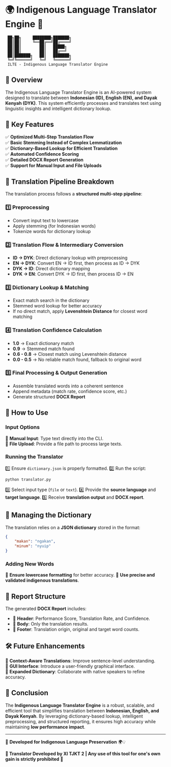 # 🌍 Indigenous Language Translator Engine 🌿

```
 ██╗██╗     ████████╗███████╗
 ██║██║     ╚══██╔══╝██╔════╝
 ██║██║        ██║   █████╗  
 ██║██║        ██║   ██╔══╝  
 ██║███████╗   ██║   ███████╗
 ╚═╝╚══════╝   ╚═╝   ╚══════╝
 ILTE - Indigenous Language Translator Engine
```

## 📌 Overview
The Indigenous Language Translator Engine is an AI-powered system designed to translate between **Indonesian (ID), English (EN), and Dayak Kenyah (DYK)**. 
This system efficiently processes and translates text using linguistic insights and intelligent dictionary lookup.

## 🚀 Key Features
✅ **Optimized Multi-Step Translation Flow**  
✅ **Basic Stemming Instead of Complex Lemmatization**  
✅ **Dictionary-Based Lookup for Efficient Translation**  
✅ **Automated Confidence Scoring**  
✅ **Detailed DOCX Report Generation**  
✅ **Support for Manual Input and File Uploads**  

## 🔄 Translation Pipeline Breakdown
The translation process follows a **structured multi-step pipeline**:

### 1️⃣ **Preprocessing**
   - Convert input text to lowercase
   - Apply stemming (for Indonesian words)
   - Tokenize words for dictionary lookup

### 2️⃣ **Translation Flow & Intermediary Conversion**
   - **ID → DYK**: Direct dictionary lookup with preprocessing
   - **EN → DYK**: Convert EN → ID first, then process as ID → DYK
   - **DYK → ID**: Direct dictionary mapping
   - **DYK → EN**: Convert DYK → ID first, then process ID → EN

### 3️⃣ **Dictionary Lookup & Matching**
   - Exact match search in the dictionary
   - Stemmed word lookup for better accuracy
   - If no direct match, apply **Levenshtein Distance** for closest word matching

### 4️⃣ **Translation Confidence Calculation**
   - **1.0** → Exact dictionary match
   - **0.9** → Stemmed match found
   - **0.6 - 0.8** → Closest match using Levenshtein distance
   - **0.0 - 0.5** → No reliable match found, fallback to original word

### 5️⃣ **Final Processing & Output Generation**
   - Assemble translated words into a coherent sentence
   - Append metadata (match rate, confidence score, etc.)
   - Generate structured **DOCX Report**

## 📜 How to Use
### Input Options
🔹 **Manual Input**: Type text directly into the CLI.  
🔹 **File Upload**: Provide a file path to process large texts.  

### Running the Translator
1️⃣ Ensure `dictionary.json` is properly formatted.
2️⃣ Run the script:  
   ```sh
   python translator.py
   ```
3️⃣ Select input type (`file` or `text`).
4️⃣ Provide the **source language** and **target language**.
5️⃣ Receive **translation output** and **DOCX report**.

## 📂 Managing the Dictionary
The translation relies on a **JSON dictionary** stored in the format:
```json
{
    "makan": "ngakan",
    "minum": "nyuip"
}
```
### Adding New Words
📌 **Ensure lowercase formatting** for better accuracy.
📌 **Use precise and validated indigenous translations**.

## 📑 Report Structure
The generated **DOCX Report** includes:
- 📌 **Header**: Performance Score, Translation Rate, and Confidence.
- 📜 **Body**: Only the translation results.
- 🔻 **Footer**: Translation origin, original and target word counts.

## 🛠 Future Enhancements
🔹 **Context-Aware Translations**: Improve sentence-level understanding.  
🔹 **GUI Interface**: Introduce a user-friendly graphical interface.  
🔹 **Expanded Dictionary**: Collaborate with native speakers to refine accuracy.  

## 🎯 Conclusion
The **Indigenous Language Translator Engine** is a robust, scalable, and efficient tool that simplifies translation between **Indonesian, English, and Dayak Kenyah**. By leveraging dictionary-based lookup, intelligent preprocessing, and structured reporting, it ensures high accuracy while maintaining **low performance impact**.

---
🔗 **Developed for Indigenous Language Preservation** 🌍💡


**📌 Translator Developed by XI TJKT 2  |  Any use of this tool for one's own gain is strictly prohibited 📜**
